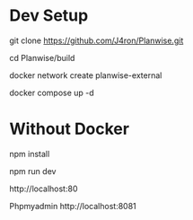 # Dev Setup

git clone https://github.com/J4ron/Planwise.git

cd Planwise/build

docker network create planwise-external

docker compose up -d


# Without Docker

npm install

npm run dev

http://localhost:80

Phpmyadmin http://localhost:8081